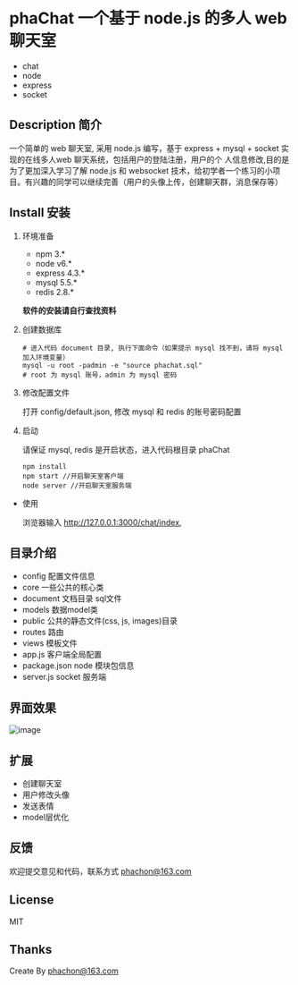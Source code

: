 # phaChat 一个基于 node.js 的多人 web 聊天室
 - chat
 - node
 - express
 - socket
 
## Description 简介
一个简单的 web 聊天室, 采用 node.js 编写，基于 express + mysql + socket 实现的在线多人web 聊天系统，包括用户的登陆注册，用户的个
人信息修改,目的是为了更加深入学习了解 node.js 和 websocket 技术，给初学者一个练习的小项目。有兴趣的同学可以继续完善（用户的头像上传，创建聊天群，消息保存等）

## Install 安装

1. 环境准备

    - npm 3.*
    - node v6.*
    - express 4.3.*
    - mysql 5.5.*
    - redis 2.8.*

    **软件的安装请自行查找资料**

2. 创建数据库
    ```
    # 进入代码 document 目录, 执行下面命令（如果提示 mysql 找不到，请将 mysql 加入环境变量）
    mysql -u root -padmin -e "source phachat.sql"
    # root 为 mysql 账号，admin 为 mysql 密码
    ```

3. 修改配置文件

    打开 config/default.json, 修改 mysql 和 redis 的账号密码配置

4. 启动

    请保证 mysql, redis 是开启状态，进入代码根目录 phaChat
    ```
    npm install
    npm start //开启聊天室客户端
    node server //开启聊天室服务端
    ```

- 使用

  浏览器输入 http://127.0.0.1:3000/chat/index,
    
## 目录介绍
- config 配置文件信息
- core 一些公共的核心类
- document 文档目录 sql文件
- models 数据model类
- public 公共的静态文件(css, js, images)目录
- routes 路由
- views 模板文件
- app.js 客户端全局配置
- package.json node 模块包信息
- server.js socket 服务端

## 界面效果
![image](https://raw.githubusercontent.com/phachon/phaChat/master/public/images/chat.jpg)

## 扩展

- 创建聊天室
- 用户修改头像
- 发送表情
- model层优化

## 反馈

欢迎提交意见和代码，联系方式 phachon@163.com

## License

MIT

Thanks
---------
Create By phachon@163.com
